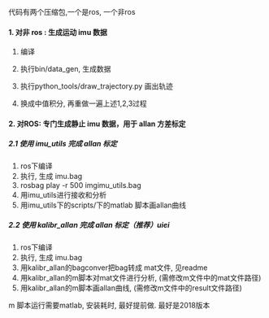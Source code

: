代码有两个压缩包,一个是ros, 一个非ros

#### 1. 对非 ros : 生成运动 imu 数据

1. 编译 

2. 执行bin/data_gen, 生成数据 

3. 执行python_tools/draw_trajectory.py 画出轨迹

4. 换成中值积分, 再重做一遍上述1,2,3过程

#### 2. 对ROS: 专门生成静止 imu 数据，用于 allan 方差标定

##### 2.1 使用 imu_utils 完成 allan 标定

1. ros下编译 
2. 执行, 生成 imu.bag 
3. rosbag play -r 500 imgimu_utils.bag 
4. 用imu_utils进行接收和分析
5. 用imu_utils下的scripts/下的matlab 脚本画allan曲线

##### 2.2 使用 kalibr_allan 完成 allan 标定（推荐）uiei

1. ros下编译 
2. 执行, 生成 imu.bag 
3. 用kalibr_allan的bagconver把bag转成 mat文件, 见readme
4. 用kalibr_allan的m脚本对mat文件进行分析, (需修改m文件中的mat文件路径)
5. 用kalibr_allan的m脚本画allan曲线, (需修改m文件中的result文件路径)

m 脚本运行需要matlab, 安装耗时,  最好提前做. 最好是2018版本
